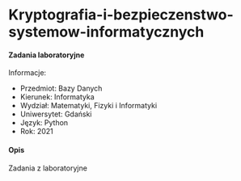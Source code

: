 # Kryptografia-i-bezpieczenstwo-systemow-informatycznych
#### Zadania laboratoryjne

Informacje:
* Przedmiot: Bazy Danych
* Kierunek: Informatyka
* Wydział: Matematyki, Fizyki i Informatyki
* Uniwersytet: Gdański
* Język: Python
* Rok: 2021

#### Opis
Zadania z laboratoryjne
